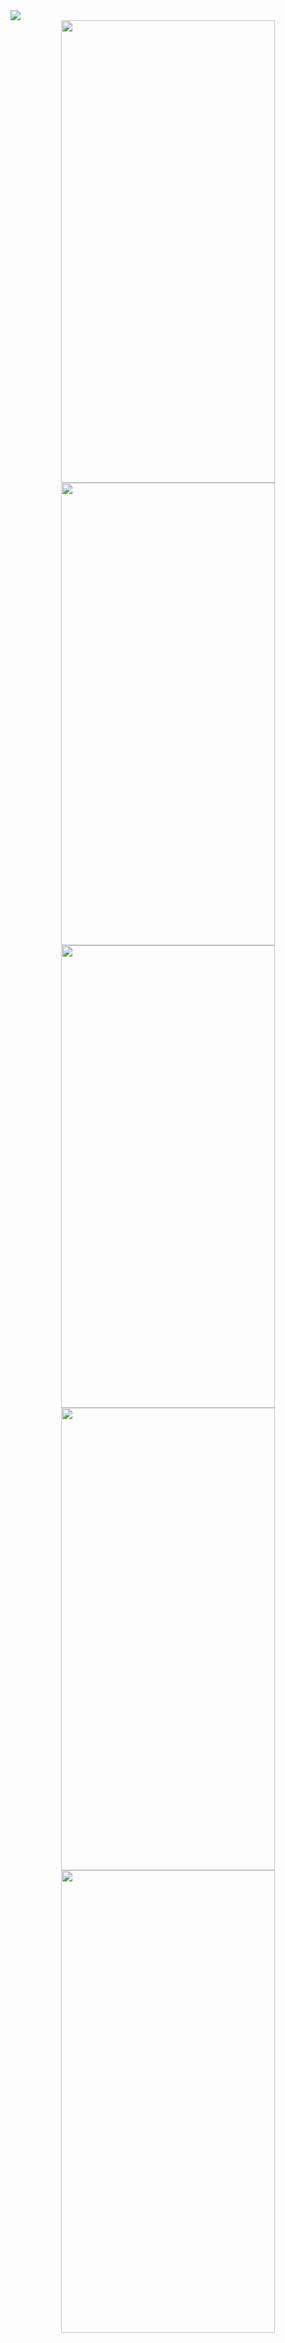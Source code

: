 <img src="https://github.com/UnBottino/RecipeBook-MVC/assets/68853507/7ee04f63-99ee-4e28-8246-0b9dc4b90cf7">
<div align="center">
  <img src="https://github.com/UnBottino/RecipeBook-MVC/assets/68853507/e9adda1c-870a-40ba-8019-75bc8e86b778" height="740" width="342" >
  <img src="https://github.com/UnBottino/RecipeBook-MVC/assets/68853507/906dcc0e-9a44-4149-8fe8-2e24d9537708" height="740" width="342" >
</div>
<div align="center">
  <img src="https://github.com/UnBottino/RecipeBook-MVC/assets/68853507/5c48a507-df2b-43e4-9dc0-4fee04eb13b7" height="740" width="342" >
  <img src="https://github.com/UnBottino/RecipeBook-MVC/assets/68853507/7bd8c11c-deb9-487d-ad32-c72f97038b76" height="740" width="342" >
</div>
<div align="center">
  <img src="https://github.com/UnBottino/RecipeBook-MVC/assets/68853507/295c8156-9c96-400c-90c2-5a8c4fb07628" height="740" width="342" >
</div>
